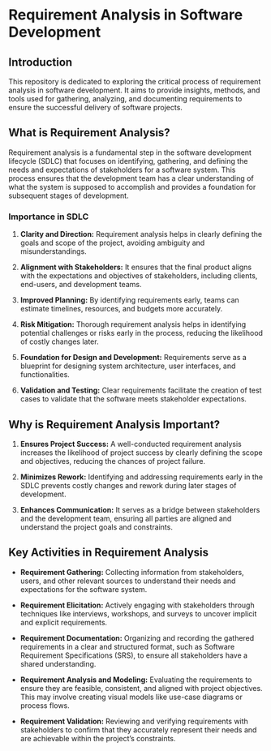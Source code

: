 # Requirement Analysis in Software Development

## Introduction

This repository is dedicated to exploring the critical process of requirement analysis in software development. It aims to provide insights, methods, and tools used for gathering, analyzing, and documenting requirements to ensure the successful delivery of software projects.

## What is Requirement Analysis?

Requirement analysis is a fundamental step in the software development lifecycle (SDLC) that focuses on identifying, gathering, and defining the needs and expectations of stakeholders for a software system. This process ensures that the development team has a clear understanding of what the system is supposed to accomplish and provides a foundation for subsequent stages of development.

### Importance in SDLC

1. **Clarity and Direction:** Requirement analysis helps in clearly defining the goals and scope of the project, avoiding ambiguity and misunderstandings.

2. **Alignment with Stakeholders:** It ensures that the final product aligns with the expectations and objectives of stakeholders, including clients, end-users, and development teams.

3. **Improved Planning:** By identifying requirements early, teams can estimate timelines, resources, and budgets more accurately.

4. **Risk Mitigation:** Thorough requirement analysis helps in identifying potential challenges or risks early in the process, reducing the likelihood of costly changes later.

5. **Foundation for Design and Development:** Requirements serve as a blueprint for designing system architecture, user interfaces, and functionalities.

6. **Validation and Testing:** Clear requirements facilitate the creation of test cases to validate that the software meets stakeholder expectations.

## Why is Requirement Analysis Important?

1. **Ensures Project Success:** A well-conducted requirement analysis increases the likelihood of project success by clearly defining the scope and objectives, reducing the chances of project failure.

2. **Minimizes Rework:** Identifying and addressing requirements early in the SDLC prevents costly changes and rework during later stages of development.

3. **Enhances Communication:** It serves as a bridge between stakeholders and the development team, ensuring all parties are aligned and understand the project goals and constraints.


## Key Activities in Requirement Analysis

- **Requirement Gathering:**
  Collecting information from stakeholders, users, and other relevant sources to understand their needs and expectations for the software system.

- **Requirement Elicitation:**
  Actively engaging with stakeholders through techniques like interviews, workshops, and surveys to uncover implicit and explicit requirements.

- **Requirement Documentation:**
  Organizing and recording the gathered requirements in a clear and structured format, such as Software Requirement Specifications (SRS), to ensure all stakeholders have a shared understanding.

- **Requirement Analysis and Modeling:**
  Evaluating the requirements to ensure they are feasible, consistent, and aligned with project objectives. This may involve creating visual models like use-case diagrams or process flows.

- **Requirement Validation:**
  Reviewing and verifying requirements with stakeholders to confirm that they accurately represent their needs and are achievable within the project’s constraints.

